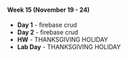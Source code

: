 #### Week 15 (November 19 - 24)
* **Day 1** - firebase crud
* **Day 2** - firebase crud
* **HW** - THANKSGIVING HOLIDAY
* **Lab Day** - THANKSGIVING HOLIDAY
